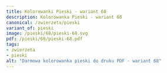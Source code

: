 ```yaml
---
title: Kolorowanki Pieski - wariant 68
description: Kolorowanka Pieski - wariant 68
canonical: /zwierzeta/pieski
variant_of: pieski
image: /pieski/68/pieski-68.svg
pdf: /pieski/68/pieski-68.pdf
tags:
- zwierzeta
- pieski
alt: "Darmowa kolorowanka pieski do druku PDF - wariant 68"
---
```


